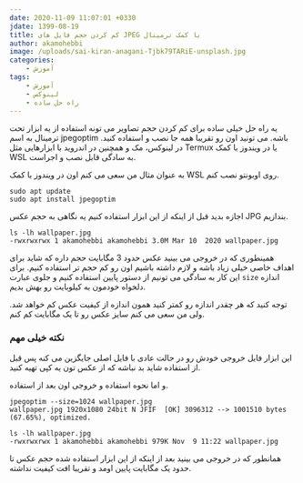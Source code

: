 ```yaml
---
date: 2020-11-09 11:07:01 +0330
jdate: 1399-08-19
title: کم کردن حجم فایل های JPEG با کمک ترمینال
author: akamohebbi
image: /uploads/sai-kiran-anagani-Tjbk79TARiE-unsplash.jpg
categories:
    - آموزش
tags:
    - آموزش
    - لینوکس
    - راه حل ساده
---
```


یه راه حل خیلی ساده برای کم کردن حجم تصاویر می تونه استفاده از یه ابزار تحت ترمینال به اسم jpegoptim باشه. می تونید اون رو تقریبا همه جا نصب و استفاده کنید. در لینوکس، مک و همچنین در اندروید با ابزارهایی مثل Termux یا در ویندوز با کمک WSL به سادگی قابل نصب و اجراست.

به عنوان مثال من سعی می کنم اون در ویندوز با کمک WSL روی اوبونتو نصب کنم.

<div id="read-more"></div>

```
sudo apt update
sudo apt install jpegoptim
```

اجازه بدید قبل از اینکه از این ابزار استفاده کنیم یه نگاهی به حجم عکس JPG بندازیم.

```
ls -lh wallpaper.jpg
-rwxrwxrwx 1 akamohebbi akamohebbi 3.0M Mar 10  2020 wallpaper.jpg
```

همینطوری که در خروجی می بینید عکس حدود 3 مگابایت حجم داره که شاید برای اهداف خاصی خیلی زیاد باشه و لازم داشته باشیم اون رو کم حجم تر استفاده کنیم. برای این کار به سادگی می تونیم از دستور پایین استفاده کنیم و جلوی عبارت `size` اندازه دلخواه خودمون به کیلوبایت رو بهش بدیم.

توجه کنید که هر چقدر اندازه رو کمتر کنید همون اندازه از کیفیت عکس کم خواهد شد. ولی من سعی می کنم سایز عکس رو تا یک مگابایت کم کنم.

### نکته خیلی مهم‎‎

این ابزار فایل خروجی خودش رو در حالت عادی با فایل اصلی جایگزین می کنه پس قبل از استفاده شاید بد نباشه که از عکس تون یه کپی تهیه کنید.

و اما نحوه استفاده و خروجی اون بعد از استفاده.

```
jpegoptim --size=1024 wallpaper.jpg
wallpaper.jpg 1920x1080 24bit N JFIF  [OK] 3096312 --> 1001510 bytes (67.65%), optimized.

ls -lh wallpaper.jpg
-rwxrwxrwx 1 akamohebbi akamohebbi 979K Nov  9 11:22 wallpaper.jpg
```

همانطور که در خروجی می بینید بعد از اینکه از این ابزار استفاده شده حجم عکس تا حدود یک مگابایت پایین اومد و تقریبا افت کیفیت نداشته.